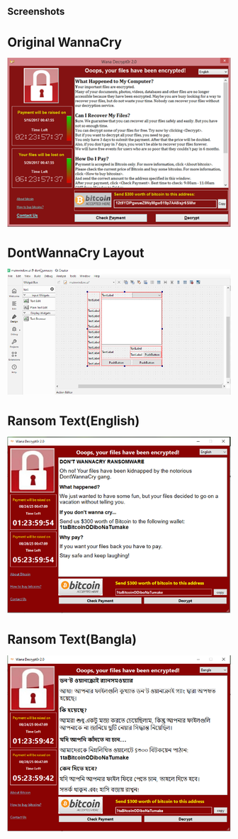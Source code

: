 ## Screenshots

# Original WannaCry
![Capture](Screenshots/original_wannacry.png)

# DontWannaCry Layout
![Capture2](Screenshots/layout.png)

# Ransom Text(English)
![Capture](Screenshots/eng_ransom.png)

# Ransom Text(Bangla)
![Capture2](Screenshots/bng_ransom.png)